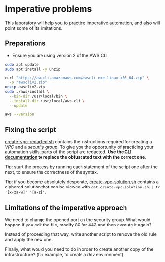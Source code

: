 # Imperative problems

This laboratory will help you to practice imperative automation, and
also will point some of its limitations.

## Preparations

* Ensure you are using version 2 of the AWS CLI

```bash
sudo apt update
sudo apt install -y unzip

curl "https://awscli.amazonaws.com/awscli-exe-linux-x86_64.zip" \
  -o "awscliv2.zip"
unzip awscliv2.zip
sudo ./aws/install \
  --bin-dir /usr/local/bin \
  --install-dir /usr/local/aws-cli \
  --update

aws --version
```

## Fixing the script

[create-vpc-redacted.sh](./create-vpc-redacted.sh) contains the instructions required
for creating a *VPC* and a *security group*. To give you the opportunity of practicing
your automation skills, parts of the script are redacted. **Use the
[CLI documentation](https://awscli.amazonaws.com/v2/documentation/api/latest/reference/ec2/index.html#cli-aws-ec2)
to replace the obfuscated text with the correct one**.

*Tip*: start the process by running each statement of the script one after
the next, to ensure the correctness of the syntax.

*Tip*: if you become absolutely desperate,
[create-vpc-solution.sh](./create-vpc-solution.sh) contains a ciphered
solution that can be viewed with 
`cat create-vpc-solution.sh | tr '[x-za-w]' '[a-z]'`.

## Limitations of the imperative approach

We need to change the opened port on the security group. What would happen
if you edit the file, modify 80 for 443 and then execute it again?

Instead of proceeding that way, write another script to remove the old
rule and apply the new one.

Finally, what would you need to do in order to create another copy of
the infrastructure? (for example, to create a *dev* environment).
